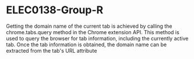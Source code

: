 # ELEC0138-Group-R

Getting the domain name of the current tab is achieved by calling the chrome.tabs.query method in the Chrome extension API. This method is used to query the browser for tab information, including the currently active tab. Once the tab information is obtained, the domain name can be extracted from the tab's URL attribute
